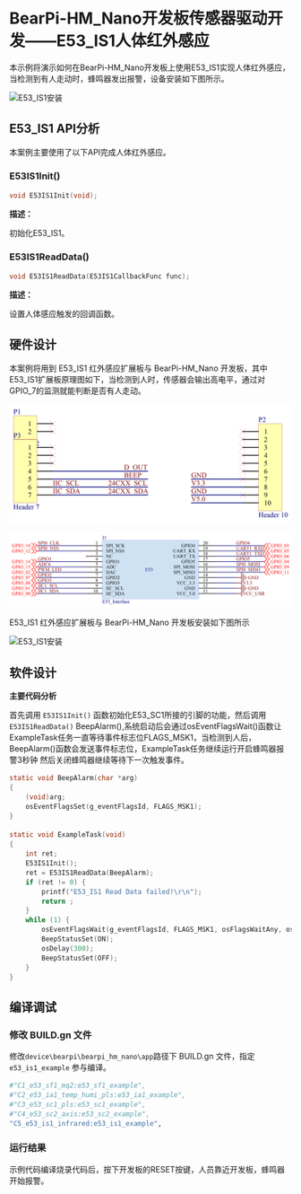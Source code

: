 # BearPi-HM_Nano开发板传感器驱动开发——E53_IS1人体红外感应
本示例将演示如何在BearPi-HM_Nano开发板上使用E53_IS1实现人体红外感应，当检测到有人走动时，蜂鸣器发出报警，设备安装如下图所示。

![](../../docs/figures/C5_e53_is1_infrared/E53_IS1安装.png "E53_IS1安装")
## E53_IS1 API分析
本案例主要使用了以下API完成人体红外感应。
### E53IS1Init()
```C
void E53IS1Init(void);
```
 **描述：**

初始化E53_IS1。

### E53IS1ReadData()
```C
void E53IS1ReadData(E53IS1CallbackFunc func);
```
 **描述：**
 
设置人体感应触发的回调函数。




## 硬件设计
本案例将用到 E53_IS1 红外感应扩展板与 BearPi-HM_Nano 开发板，其中E53_IS1扩展板原理图如下，当检测到人时，传感器会输出高电平，通过对GPIO_7的监测就能判断是否有人走动。

![](../../docs/figures/C5_e53_is1_infrared/E53_IS1接口.png "E53_IS1接口")

![](../../docs/figures/C5_e53_is1_infrared/E53接口电路.png "E53接口电路")

E53_IS1 红外感应扩展板与 BearPi-HM_Nano 开发板安装如下图所示

![](../../docs/figures/C5_e53_is1_infrared/E53_IS1安装.png "E53_IS1安装")
## 软件设计

**主要代码分析**


首先调用 `E53IS1Init()` 函数初始化E53_SC1所接的引脚的功能，然后调用 `E53IS1ReadData()` BeepAlarm(),系统启动后会通过osEventFlagsWait()函数让ExampleTask任务一直等待事件标志位FLAGS_MSK1，当检测到人后，BeepAlarm()函数会发送事件标志位，ExampleTask任务继续运行开启蜂鸣器报警3秒钟 然后关闭蜂鸣器继续等待下一次触发事件。
```C
static void BeepAlarm(char *arg)
{
    (void)arg;
    osEventFlagsSet(g_eventFlagsId, FLAGS_MSK1);
}

static void ExampleTask(void)
{
    int ret;
    E53IS1Init();
    ret = E53IS1ReadData(BeepAlarm);
    if (ret != 0) {	
        printf("E53_IS1 Read Data failed!\r\n");
        return ;
    }
    while (1) {
        osEventFlagsWait(g_eventFlagsId, FLAGS_MSK1, osFlagsWaitAny, osWaitForever);
        BeepStatusSet(ON);
        osDelay(300);
        BeepStatusSet(OFF);
    }
}
```



## 编译调试

### 修改 BUILD.gn 文件
修改`device\bearpi\bearpi_hm_nano\app`路径下 BUILD.gn 文件，指定 `e53_is1_example` 参与编译。
```r
#"C1_e53_sf1_mq2:e53_sf1_example",
#"C2_e53_ia1_temp_humi_pls:e53_ia1_example",
#"C3_e53_sc1_pls:e53_sc1_example",
#"C4_e53_sc2_axis:e53_sc2_example",
"C5_e53_is1_infrared:e53_is1_example",
```

    


### 运行结果

示例代码编译烧录代码后，按下开发板的RESET按键，人员靠近开发板，蜂鸣器开始报警。


